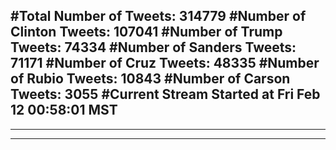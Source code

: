 #Total Number of Tweets: 314779 
#Number of Clinton Tweets: 107041
#Number of Trump Tweets: 74334
#Number of Sanders Tweets: 71171
#Number of Cruz Tweets: 48335
#Number of Rubio Tweets: 10843
#Number of Carson Tweets: 3055
#Current Stream Started at Fri Feb 12 00:58:01 MST
---
---
---
